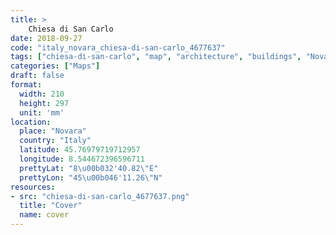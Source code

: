 ```yaml
---
title: > 
    Chiesa di San Carlo
date: 2018-09-27
code: "italy_novara_chiesa-di-san-carlo_4677637"
tags: ["chiesa-di-san-carlo", "map", "architecture", "buildings", "Novara", "Italy"]
categories: ["Maps"]
draft: false
format:
  width: 210
  height: 297
  unit: 'mm'
location:
  place: "Novara"
  country: "Italy"
  latitude: 45.76979719712957
  longitude: 8.544672396596711
  prettyLat: "8\u00b032'40.82\"E"
  prettyLon: "45\u00b046'11.26\"N"
resources:
- src: "chiesa-di-san-carlo_4677637.png"
  title: "Cover"
  name: cover
---
```

